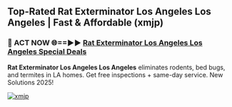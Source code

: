 ## Top-Rated Rat Exterminator Los Angeles Los Angeles | Fast & Affordable (xmjp)

<h3>🐜 ACT NOW 🌐==►► <a href="https://tinyurl.com/2dysvsjj" rel="nofollow">Rat Exterminator Los Angeles Los Angeles Special Deals</a></h3>

**Rat Exterminator Los Angeles Los Angeles** eliminates rodents, bed bugs, and termites in LA homes. Get free inspections + same-day service. New Solutions 2025!

[![xmjp](https://i.imgur.com/JCYaghj.jpeg)](https://tinyurl.com/2dysvsjj)